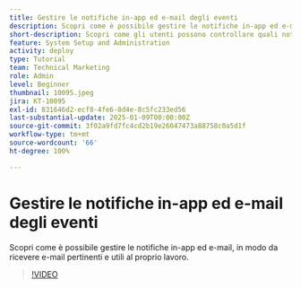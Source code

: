 ```yaml
---
title: Gestire le notifiche in-app ed e-mail degli eventi
description: Scopri come è possibile gestire le notifiche in-app ed e-mail, in modo da ricevere e-mail pertinenti e utili al proprio lavoro.
short-description: Scopri come gli utenti possono controllare quali notifiche in-app ed e-mail ricevono.
feature: System Setup and Administration
activity: deploy
type: Tutorial
team: Technical Marketing
role: Admin
level: Beginner
thumbnail: 10095.jpeg
jira: KT-10095
exl-id: 831646d2-ecf8-4fe6-8d4e-8c5fc233ed56
last-substantial-update: 2025-01-09T00:00:00Z
source-git-commit: 3f02a9fd7fc4cd2b19e26047473a88758c0a5d1f
workflow-type: tm+mt
source-wordcount: '66'
ht-degree: 100%

---
```


# Gestire le notifiche in-app ed e-mail degli eventi

Scopri come è possibile gestire le notifiche in-app ed e-mail, in modo da ricevere e-mail pertinenti e utili al proprio lavoro.

>[!VIDEO](https://video.tv.adobe.com/v/3442815/?quality=12&learn=on&enablevpops&captions=ita)

